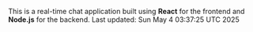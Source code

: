 This is a real-time chat application built using **React** for the frontend and **Node.js** for the backend.
Last updated: Sun May  4 03:37:25 UTC 2025
